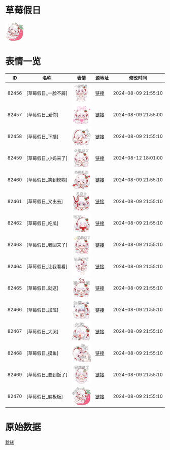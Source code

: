 # 草莓假日

<img src="./cover.png" height="60" alt="cover" />

# 表情一览

|ID|名称|表情|源地址|修改时间|
|----|----|----|----|----|
|82456|[草莓假日_一脸不屑]|<img src="./pic/082456_%5B草莓假日_一脸不屑%5D.png" height="60" alt="一脸不屑"/>|[链接](https://i0.hdslb.com/bfs/garb/aaf30d2f9af2982d9876e194ce20ea94efa1c8ad.png)|2024-08-09 21:55:10|
|82457|[草莓假日_爱你]|<img src="./pic/082457_%5B草莓假日_爱你%5D.png" height="60" alt="爱你"/>|[链接](https://i0.hdslb.com/bfs/garb/08cefddccb1a5376cf44b533e739b1861b54e05a.png)|2024-08-09 21:55:00|
|82458|[草莓假日_下播]|<img src="./pic/082458_%5B草莓假日_下播%5D.png" height="60" alt="下播"/>|[链接](https://i0.hdslb.com/bfs/garb/fce4103b89b5b52fdf4ef9ec6acf6d192ef9b315.png)|2024-08-09 21:55:10|
|82459|[草莓假日_小妈来了]|<img src="./pic/082459_%5B草莓假日_小妈来了%5D.png" height="60" alt="小妈来了"/>|[链接](https://i0.hdslb.com/bfs/garb/eef4fef4f2a10bc165435df6e6550794a165bf4d.png)|2024-08-12 18:01:00|
|82460|[草莓假日_笑到模糊]|<img src="./pic/082460_%5B草莓假日_笑到模糊%5D.png" height="60" alt="笑到模糊"/>|[链接](https://i0.hdslb.com/bfs/garb/0e4da25051267cffdaf05f6a16ac62c188e3c0a2.png)|2024-08-09 21:55:10|
|82461|[草莓假日_叉出去]|<img src="./pic/082461_%5B草莓假日_叉出去%5D.png" height="60" alt="叉出去"/>|[链接](https://i0.hdslb.com/bfs/garb/a1dce17397c22bcfbca40f8cb4d8ef92680723e3.png)|2024-08-09 21:55:10|
|82462|[草莓假日_吃瓜]|<img src="./pic/082462_%5B草莓假日_吃瓜%5D.png" height="60" alt="吃瓜"/>|[链接](https://i0.hdslb.com/bfs/garb/d0f5d08860089dc7eea9639f74310445f86efd06.png)|2024-08-09 21:55:10|
|82463|[草莓假日_我回来了]|<img src="./pic/082463_%5B草莓假日_我回来了%5D.png" height="60" alt="我回来了"/>|[链接](https://i0.hdslb.com/bfs/garb/f376c138bed4f69d98075c97e5bca36115a7075b.png)|2024-08-09 21:55:10|
|82464|[草莓假日_让我看看]|<img src="./pic/082464_%5B草莓假日_让我看看%5D.png" height="60" alt="让我看看"/>|[链接](https://i0.hdslb.com/bfs/garb/384a54ca57f48f79303f350c2cb876f852bc27d2.png)|2024-08-09 21:55:10|
|82465|[草莓假日_就这]|<img src="./pic/082465_%5B草莓假日_就这%5D.png" height="60" alt="就这"/>|[链接](https://i0.hdslb.com/bfs/garb/4456725a8f026efaea27aec9542eef4cb592b4a0.png)|2024-08-09 21:55:10|
|82466|[草莓假日_加班]|<img src="./pic/082466_%5B草莓假日_加班%5D.png" height="60" alt="加班"/>|[链接](https://i0.hdslb.com/bfs/garb/49d2eda78e1b361c84ca1108a324bfd10ff8bfea.png)|2024-08-09 21:55:10|
|82467|[草莓假日_大哭]|<img src="./pic/082467_%5B草莓假日_大哭%5D.png" height="60" alt="大哭"/>|[链接](https://i0.hdslb.com/bfs/garb/9dad969d0a0259f7e2c41594d9a4a2e8ce70c40b.png)|2024-08-09 21:55:10|
|82468|[草莓假日_摸鱼]|<img src="./pic/082468_%5B草莓假日_摸鱼%5D.png" height="60" alt="摸鱼"/>|[链接](https://i0.hdslb.com/bfs/garb/5363c92feec3d02c24b5e43f5cdb3b85cca91cec.png)|2024-08-09 21:55:10|
|82469|[草莓假日_要到饭了]|<img src="./pic/082469_%5B草莓假日_要到饭了%5D.png" height="60" alt="要到饭了"/>|[链接](https://i0.hdslb.com/bfs/garb/0c16e1b0e8cb9d58f1d1e2e059b15b54ef678657.png)|2024-08-09 21:55:10|
|82470|[草莓假日_躺板板]|<img src="./pic/082470_%5B草莓假日_躺板板%5D.png" height="60" alt="躺板板"/>|[链接](https://i0.hdslb.com/bfs/garb/6ee6e884c105f00de03fc54f212bccf8955f8ea7.png)|2024-08-09 21:55:10|

# 原始数据

[跳转](./raw.json)

